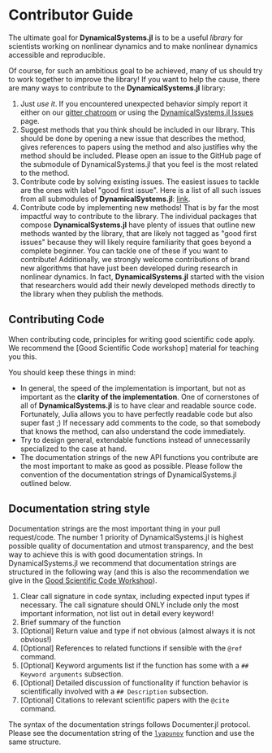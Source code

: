 # Contributor Guide

The ultimate goal for **DynamicalSystems.jl** is
to be a useful *library* for scientists working on nonlinear dynamics and to make nonlinear dynamics accessible and reproducible.

Of course, for such an ambitious goal to be achieved, many of us should try to
work together to improve the library! If you want to help the cause, there are many ways to contribute to the **DynamicalSystems.jl** library:

1. Just *use it*. If you encountered unexpected behavior simply report it either on
   our [gitter chatroom](https://gitter.im/JuliaDynamics/Lobby) or using the
   [DynamicalSystems.jl Issues](https://github.com/JuliaDynamics/DynamicalSystems.jl/issues) page.
2. Suggest methods that you think should be included in our library. This should be
   done by opening a new issue that describes the method, gives references to papers
   using the method and also justifies why the method should be included. Please open an issue to the GitHub page of the submodule of DynamicalSystems.jl that you feel is the most related to the method.
3. Contribute code by solving existing issues. The easiest issues to tackle are the ones with label "good first issue". Here is a list of all such issues from all submodules of **DynamicalSystems.jl**: [link](https://github.com/issues?page=1&q=is%3Aopen+is%3Aissue+repo%3AJuliaDynamics%2FChaosTools.jl+repo%3AJuliaDynamics%2FDynamicalSystemsBase.jl+repo%3AJuliaDynamics%2FDelayEmbeddings.jl+repo%3AJuliaDynamics%2FRecurrenceAnalysis.jl+repo%3AJuliaDynamics%2FDynamicalSystems.jl+repo%3AJuliaDynamics%2FAttractors.jl+repo%3AJuliaDynamics%2FComplexityMeasures.jl+repo%3AJuliaDynamics%2FFractalDimensions.jl+repo%3AJuliaDynamics%2FStateSpaceSets.jl+label%3A%22good+first+issue%22).
4. Contribute code by implementing new methods! That is by far the most impactful way to contribute to the library. The individual packages that compose **DynamicalSystems.jl** have plenty of issues that outline new methods wanted by the library, that are likely not tagged as "good first issues" because they will likely require familiarity that goes beyond a complete beginner. You can tackle one of these if you want to contribute! Additionally, we strongly welcome contributions of brand new algorithms that have just been developed during research in nonlinear dynamics. In fact, **DynamicalSystems.jl** started with the vision that researchers would add their newly developed methods directly to the library when they publish the methods.

## Contributing Code

When contributing code, principles for writing good scientific code apply. We recommend the [Good Scientific Code workshop] material for teaching you this.

You should keep these things in mind:

* In general, the
  speed of the implementation is important, but not as important as the
  **clarity of the implementation**. One of cornerstones of all of
  **DynamicalSystems.jl** is to have clear and readable source code. Fortunately,
  Julia allows you to have perfectly readable code but also super fast ;)
  If necessary add comments to the code, so that somebody that knows the method, can also understand the code immediately.
* Try to design general, extendable functions instead of unnecessarily specialized to the case at hand.
* The documentation strings of the new API functions you contribute are the most important to make as good as possible. Please follow the convention of the documentation strings of DynamicalSystems.jl outlined below.

## Documentation string style

Documentation strings are the most important thing in your pull request/code. The number 1 priority of DynamicalSystems.jl is highest possible quality of documentation and utmost transparency, and the best way to achieve this is with good documentation strings. In DynamicalSystems.jl we recommend that documentation strings are structured in the following way (and this is also the recommendation we give in the [Good Scientific Code Workshop](https://youtu.be/x3swaMSCcYk?t=11087)).

1. Clear call signature in code syntax, including expected input types if necessary. The call signature should ONLY include only the most important information, not list out in detail every keyword!
1. Brief summary of the function
1. [Optional] Return value and type if not obvious (almost always it is not obvious!)
1. [Optional] References to related functions if sensible with the `@ref` command.
1. [Optional] Keyword arguments list if the function has some with a `## Keyword arguments` subsection.
1. [Optional] Detailed discussion of functionality if function behavior is scientifically involved with a `## Description` subsection.
1. [Optional] Citations to relevant scientific papers with the `@cite` command.

The syntax of the documentation strings follows Documenter.jl protocol. Please see the documentation string of the [`lyapunov`](https://github.com/JuliaDynamics/ChaosTools.jl/blob/a7ba7f559e24bd6e32d270b9a6281d4b919a20a1/src/chaosdetection/lyapunovs/lyapunov.jl#L4-L65) function and use the same structure.
